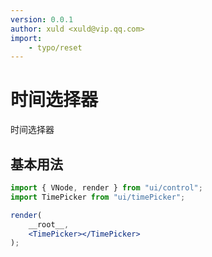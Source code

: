 ```yaml
---
version: 0.0.1
author: xuld <xuld@vip.qq.com>
import:
    - typo/reset
---
```

# 时间选择器
时间选择器

## 基本用法

```jsx demo
import { VNode, render } from "ui/control";
import TimePicker from "ui/timePicker";

render(
    __root__,
    <TimePicker></TimePicker>
);
```
